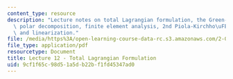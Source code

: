 ```yaml
---
content_type: resource
description: "Lecture notes on total Lagrangian formulation, the Green-Lagrange strain,\
  \ polar decomposition, finite element analysis, 2nd Piola-Kirchho\uFB00 stress,\
  \ and linearization."
file: /media/https%3A/open-learning-course-data-rc.s3.amazonaws.com/2-094-finite-element-analysis-of-solids-and-fluids-ii-spring-2011/9cf1f65c98d51a5db22bf1fd45347ad0_MIT2_094S11_lec12.pdf
file_type: application/pdf
resourcetype: Document
title: Lecture 12 - Total Lagrangian Formulation
uid: 9cf1f65c-98d5-1a5d-b22b-f1fd45347ad0
---
```

